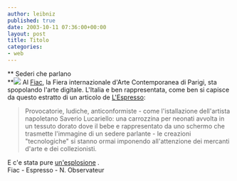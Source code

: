 ```yaml
---
author: leibniz
published: true
date: 2003-10-11 07:36:00+00:00
layout: post
title: Titolo
categories:
- web
---
```


 **   Sederi che parlano   
**![](http://www.fiac-online.com/FIAC03/FRA/0_logofiac/logo.gif) Al  [ Fiac](http://www.fiac-online.com/index.html), la Fiera internazionale d'Arte Contemporanea di Parigi, sta spopolando l'arte digitale. L'Italia e ben rappresentata, come ben si capisce da questo estratto di un articolo de  [ L'Espresso](http://www.espressonline.it/eol/free/jsp/detail.jsp?idCategory=4821&idContent=313178&m2s=c):

>  

>  

>  
> 
>   Provocatorie, ludiche, anticonformiste - come l'istallazione dell'artista napoletano Saverio Lucariello: una carrozzina per neonati avvolta in un tessuto dorato dove il bebe e rappresentato da uno schermo che trasmette l'immagine di un sedere parlante - le creazioni "tecnologiche" si stanno ormai imponendo all'attenzione dei mercanti d'arte e dei collezionisti.  

  E c'e stata pure  [   un'esplosione](http://permanent.nouvelobs.com/culture/20031009.OBS7787.html) .   
  Fiac - Espresso - N. Observateur
